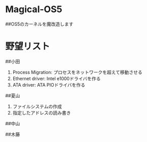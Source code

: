 # Magical-OS5
##OS5のカーネルを魔改造します

# 野望リスト
##小田
1. Process Migration: プロセスをネットワークを超えて移動させる
2. Ethernet driver: Intel e1000ドライバを作る
3. ATA driver: ATA PIOドライバを作る


##夏山
1. ファイルシステムの作成
2. 指定したアドレスの読み書き

##中山


##木藤
